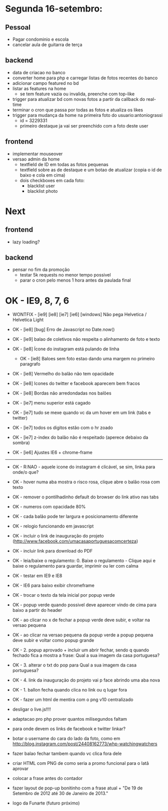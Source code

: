 Segunda 16-setembro:
====================

Pessoal
-------
- Pagar condominio e escola
- cancelar aula de guitarra de terça

backend
------
- data de criacao no banco
- converter home para php e carregar listas de fotos recentes do banco
- adicionar campo featured no bd
- listar as features na home
  - se tem feature vazia ou invalida, preenche com top-like
- trigger para atualizar bd com novas fotos a partir da callback do real-time
- terminar o cron que passa por todas as fotos e atualiza os likes
- trigger para mudança da home na primeira foto do usuario:antoniograssi
  - id = 3229331
  - primeiro destaque ja vai ser preenchido com a foto deste user

frontend
------
- implementar mouseover
- versao admin da home
  - textfield de ID em todas as fotos pequenas
  - textfield sobre as de destaque e um botao de atualizar (copia o id de baixo e cola em cima)
  - dois checkboxes em cada foto:
    - blacklist user
    - blacklist photo



Next
=====

frontend
---------
- lazy loading?

backend
-------
- pensar no fim da promoção
  - testar 5k requests no menor tempo possivel
  - parar o cron pelo menos 1 hora antes da paulada final
















































OK - IE9, 8, 7, 6
=================

- WONTFIX - [ie9] [ie8] [ie7] [ie6] [windows] Não pega Helvetica / Helvetica Light

- OK - [ie8] [bug] Erro de Javascript no Date.now()
- OK - [ie9] balao de coletivos não respeita o alinhamento de foto e texto
- OK - [ie8] Ícone do instagram está pulando de linha
  - OK - [ie8] Baloes sem foto estao dando uma margem no primeiro paragrafo
- OK - [ie8] Vermelho do balão não tem opacidade
- OK - [ie8] Icones do twitter e facebook aparecem bem fracos
- OK - [ie8] Bordas não arredondadas nos balões
- OK - [ie7] menu superior está cagado
- OK - [ie7] tudo se mexe quando vc da um hover em um link (tabs e twitter)
- OK - [ie7] todos os digitos estão com o hr zoado
- OK - [ie7] z-index do balão não é respeitado (aperece debaixo da sombra)
- OK - [ie6] Ajustes IE6 + chrome-frame

* * *

- OK - R:NAO - aquele icone do instagram é clicável, se sim, linka para onde/o que?
- OK - hover numa aba mostra o risco rosa, clique abre o balão rosa com texto
- OK - remover o pontilhadinho default do browser do link ativo nas tabs
- OK - numeros com opacidade 80%
- OK - cada balão pode ter largura e posicionamento diferente
- OK - relogio funcionando em javascript
- OK - incluir o link de inauguração do projeto (http://www.facebook.com/umacasaportuguesacomcerteza)
- OK - incluir link para download do PDF
- OK - leia/baixe o regulamento: 0. Baixe o regulamento - Clique aqui e baixe o regulamento para guardar, imprimir ou ler com calma
- OK - testar em IE9 e IE8
- OK - IE6 para baixo exibir chromeframe
- OK - trocar o texto da tela inicial por popup verde
- OK - popup verde quando possivel deve aparecer vindo de cima para baixo a partir do header
- OK - ao clicar no x de fechar a popup verde deve subir, e voltar na versao pequena
- OK - ao clicar na versao pequena da popup verde a popup pequena deve subir e voltar como popup grande
- OK - 2. popup aprovado + incluir um abrir fechar, sendo q quando fechado fica a mostra a frase: Qual a sua imagem da casa portuguesa?
- OK - 3. alterar o txt do pop para Qual a sua imagem da casa portuguesa?
- OK - 4. link da inauguração do projeto vai p face abrindo uma aba nova
- OK - 1. ballon fecha quando clica no link ou q lugar fora
- OK - fazer um html de mentira com o png v10 centralizado


- desligar o live.js!!!!
- adaptacao pro php prover quantos milisegundos faltam
- para onde devem os links de facebook e twitter linkar?
- botar o username do cara do lado da foto, como em http://blog.instagram.com/post/24408162773/whp-watchingwatchers
- fazer balao fechar tambem quando vc clica fora dele

- criar HTML com PNG de como seria a promo funcional para o Iatã aprovar
- colocar a frase antes do contador

- fazer layout de pop-up bonitinho com a frase atual + "De 19 de Setembro de 2012 até 30 de Janeiro de 2013."
- logo da Funarte (futuro próximo)


























